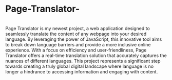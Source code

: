 # Page-Translator-
<br>
Page Translator is my newest project, a web application designed to seamlessly translate the content of any webpage into your desired language. By leveraging the power of JavaScript, this innovative tool aims to break down language barriers and provide a more inclusive online experience. With a focus on efficiency and user-friendliness, Page Translator offers a real-time translation solution that accurately captures the nuances of different languages. This project represents a significant step towards creating a truly global digital landscape where language is no longer a hindrance to accessing information and engaging with content.
